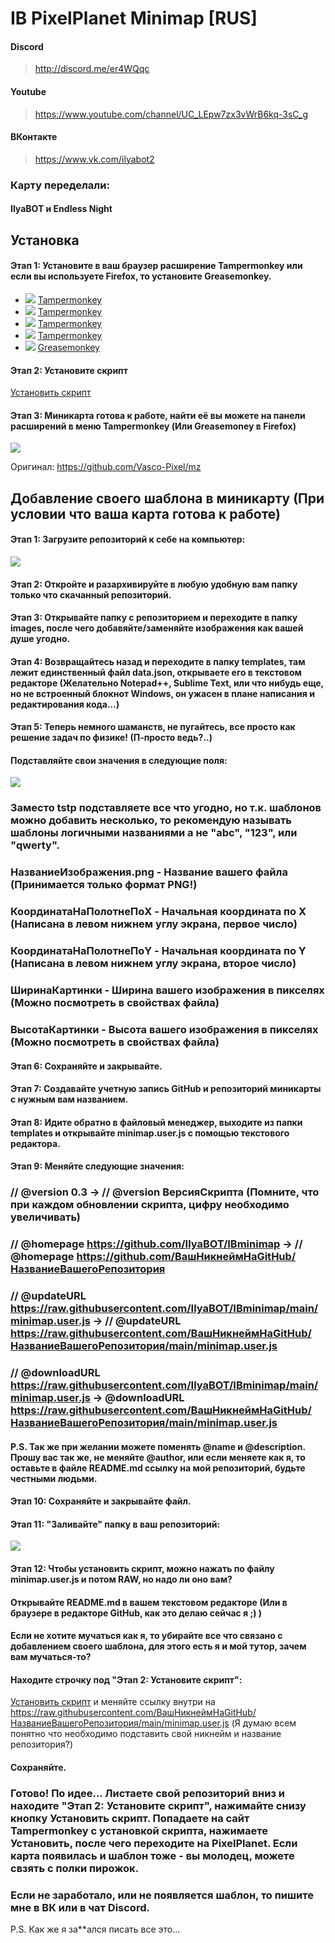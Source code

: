 # IB PixelPlanet Minimap [RUS]
#### Discord 
> http://discord.me/er4WQqc
#### Youtube 
> https://www.youtube.com/channel/UC_LEpw7zx3vWrB6kq-3sC_g
#### ВКонтакте
> https://www.vk.com/ilyabot2
### Карту переделали:
#### IlyaBOT и Endless Night

## Установка
#### Этап 1: Установите в ваш браузер расширение Tampermonkey или если вы используете Firefox, то установите Greasemonkey.
* ![](https://raw.githubusercontent.com/reek/anti-adblock-killer/gh-pages/images/chrome.png) [Tampermonkey](https://chrome.google.com/webstore/detail/tampermonkey/dhdgffkkebhmkfjojejmpbldmpobfkfo)
* ![](https://raw.githubusercontent.com/reek/anti-adblock-killer/gh-pages/images/opera.png) [Tampermonkey](https://addons.opera.com/extensions/details/tampermonkey-beta/)
* ![](https://raw.githubusercontent.com/reek/anti-adblock-killer/gh-pages/images/safari.png) [Tampermonkey](https://safari.tampermonkey.net/tampermonkey.safariextz)
* ![](https://raw.githubusercontent.com/reek/anti-adblock-killer/gh-pages/images/msedge.png) [Tampermonkey](https://www.microsoft.com/store/p/tampermonkey/9nblggh5162s)
* ![](https://raw.githubusercontent.com/reek/anti-adblock-killer/gh-pages/images/firefox.png) [Greasemonkey](https://addons.mozilla.org/firefox/addon/greasemonkey/)

#### Этап 2: Установите скрипт
<a href="https://raw.githubusercontent.com/IlyaBOT/IBminimap/main/minimap.user.js">Установить скрипт</a>

#### Этап 3: Миникарта готова к работе, найти её вы можете на панели расширений в меню Tampermonkey (Или Greasemoney в Firefox)

![](https://github.com/IlyaBOT/IBminimap/blob/main/images/image_2020-10-13_120039.png)

Оригинал: https://github.com/Vasco-Pixel/mz

## Добавление своего шаблона в миникарту (При условии что ваша карта готова к работе)
#### Этап 1: Загрузите репозиторий к себе на компьютер:
![](https://github.com/IlyaBOT/IBminimap/blob/main/images/qHsAOHJHC4Y.jpg)
#### Этап 2: Откройте и разархивируйте в любую удобную вам папку только что скачанный репозиторий.
#### Этап 3: Открывайте папку с репозиторием и переходите в папку images, после чего добавяйте/заменяйте изображения как вашей душе угодно.
#### Этап 4: Возвращайтесь назад и переходите в папку templates, там лежит единственный файл data.json, открываете его в текстовом редакторе (Желательно Notepad++, Sublime Text, или что нибудь еще, но не встроенный блокнот Windows, он ужасен в плане написания и редактирования кода...)
#### Этап 5: Теперь немного шаманств, не пугайтесь, все просто как решение задач по физике! (П-просто ведь?..)
#### Подставляйте свои значения в следующие поля:
![](https://github.com/IlyaBOT/IBminimap/blob/main/images/image_2020-10-13_110734.png)
### Заместо tstp подставляете все что угодно, но т.к. шаблонов можно добавить несколько, то рекомендую называть шаблоны логичными названиями а не "abc", "123", или "qwerty".
### НазваниеИзображения.png - Название вашего файла (Принимается только формат PNG!)
### КоординатаНаПолотнеПоX - Начальная координата по X (Написана в левом нижнем углу экрана, первое число)
### КоординатаНаПолотнеПоY - Начальная координата по Y (Написана в левом нижнем углу экрана, второе число)
### ШиринаКартинки - Ширина вашего изображения в пикселях (Можно посмотреть в свойствах файла)
### ВысотаКартинки - Высота вашего изображения в пикселях (Можно посмотреть в свойствах файла)
#### Этап 6: Сохраняйте и закрывайте.
#### Этап 7: Создавайте учетную запись GitHub и репозиторий миникарты с нужным вам названием.
#### Этап 8: Идите обратно в файловый менеджер, выходите из папки templates и открывайте minimap.user.js с помощью текстового редактора.
#### Этап 9: Меняйте следующие значения:
### // @version      0.3 -> // @version      ВерсияСкрипта (Помните, что при каждом обновлении скрипта, цифру необходимо увеличивать)
### // @homepage     https://github.com/IlyaBOT/IBminimap -> // @homepage     https://github.com/ВашНикнеймНаGitHub/НазваниеВашегоРепозитория
### // @updateURL    https://raw.githubusercontent.com/IlyaBOT/IBminimap/main/minimap.user.js -> // @updateURL    https://raw.githubusercontent.com/ВашНикнеймНаGitHub/НазваниеВашегоРепозитория/main/minimap.user.js
### // @downloadURL  https://raw.githubusercontent.com/IlyaBOT/IBminimap/main/minimap.user.js -> @downloadURL  https://raw.githubusercontent.com/ВашНикнеймНаGitHub/НазваниеВашегоРепозитория/main/minimap.user.js
#### P.S. Так же при желании можете поменять @name и @description. Прошу вас так же, не меняйте @author, или если меняете как я, то оставьте в файле README.md ссылку на мой репозиторий, будьте честными людьми.

#### Этап 10: Сохраняйте и закрывайте файл.
#### Этап 11: "Заливайте" папку в ваш репозиторий:
![](https://github.com/IlyaBOT/IBminimap/blob/main/images/image_2020-10-13_112803.png)
#### Этап 12: Чтобы установить скрипт, можно нажать по файлу minimap.user.js и потом RAW, но надо ли оно вам? 
#### Открывайте README.md в вашем текстовом редакторе (Или в браузере в редакторе GitHub, как это делаю сейчас я ;) )
#### Если не хотите мучаться как я, то убирайте все что связано с добавлением своего шаблона, для этого есть я и мой тутор, зачем вам мучаться-то?
#### Находите строчку под "Этап 2: Установите скрипт":
<a href="https://raw.githubusercontent.com/IlyaBOT/IBminimap/main/minimap.user.js">Установить скрипт</a> и меняйте ссылку внутри на
https://raw.githubusercontent.com/ВашНикнеймНаGitHub/НазваниеВашегоРепозитория/main/minimap.user.js (Я думаю всем понятно что необходимо подставить свой никнейм и название репозитория?)
#### Сохраняйте.
### Готово! По идее... Листаете свой репозиторий вниз и находите "Этап 2: Установите скрипт", нажимайте снизу кнопку Установить скрипт. Попадаете на сайт Tampermonkey с установкой скрипта, нажимаете Установить, после чего переходите на PixelPlanet. Если карта появилась и шаблон тоже - вы молодец, можете свзять с полки пирожок. 
### Если не заработало, или не появляется шаблон, то пишите мне в ВК или в чат Discord.
P.S. Как же я за**ался писать все это...
